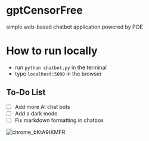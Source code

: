 # gptCensorFree
simple web-based chatbot application powered by POE

# How to run locally
- run `python chatbot.py` in the terminal
- type `localhost:5000` in the browser

## To-Do List
- [ ] Add more AI chat bots
- [ ] Add a dark mode
- [ ] Fix markdown formatting in chatbox

![chrome_bKtA9tKMFR](https://user-images.githubusercontent.com/47940043/232313951-750d8a4a-6a67-4826-b8c8-fc6b589f38f6.png)
